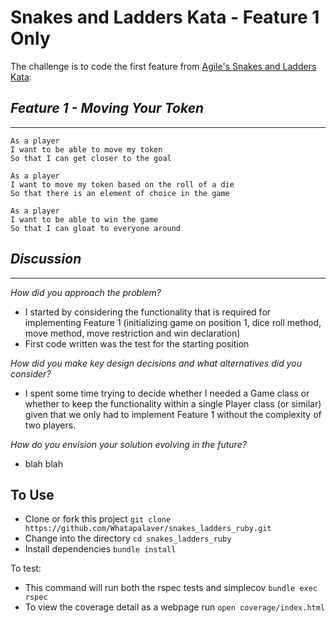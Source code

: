 Snakes and Ladders Kata - Feature 1 Only
====

The challenge is to code the first feature from [Agile's Snakes and Ladders Kata](http://agilekatas.co.uk/katas/SnakesAndLadders-Kata):  

## _Feature 1 - Moving Your Token_

---

```
As a player
I want to be able to move my token
So that I can get closer to the goal
```

```
As a player
I want to move my token based on the roll of a die
So that there is an element of choice in the game
```

```
As a player
I want to be able to win the game
So that I can gloat to everyone around
```

## _Discussion_  

---

_How did you approach the problem?_
- I started by considering the functionality that is required for implementing Feature 1 (initializing game on position 1, dice roll method, move method, move restriction and win declaration)
- First code written was the test for the starting position

_How did you make key design decisions and what alternatives did you consider?_
- I spent some time trying to decide whether I needed a Game class or whether to keep the functionality within a single Player class (or similar) given that we only had to implement Feature 1 without the complexity of two players.

_How do you envision your solution evolving in the future?_
- blah blah



To Use
---

- Clone or fork this project `git clone https://github.com/Whatapalaver/snakes_ladders_ruby.git`
- Change into the directory `cd snakes_ladders_ruby`
- Install dependencies `bundle install`

To test:

- This command will run both the rspec tests and simplecov `bundle exec rspec`
- To view the coverage detail as a webpage run `open coverage/index.html`
